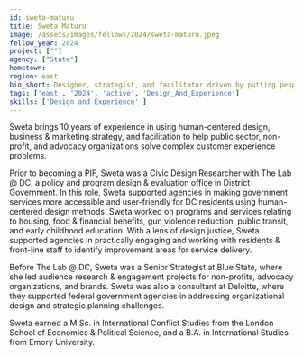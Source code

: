 ```yaml
---
id: sweta-maturu
title: Sweta Maturu
image: /assets/images/fellows/2024/sweta-maturu.jpeg
fellow_year: 2024
project: [""]
agency: ["State"]
hometown: 
region: east
bio_short: Designer, strategist, and facilitator driven by putting people first.
tags: ['east', '2024', 'active', 'Design_And_Experience']
skills: ['Design and Experience' ]
---
```

Sweta brings 10 years of experience in using human-centered design, business & marketing strategy, and facilitation to help public sector, non-profit, and advocacy organizations solve complex customer experience problems.

Prior to becoming a PIF, Sweta was a Civic Design Researcher with The Lab @ DC, a policy and program design & evaluation office in District Government. In this role, Sweta supported agencies in making government services more accessible and user-friendly for DC residents using human-centered design methods. Sweta worked on programs and services relating to housing, food & financial benefits, gun violence reduction, public transit, and early childhood education. With a lens of design justice, Sweta supported agencies in practically engaging and working with residents & front-line staff to identify improvement areas for service delivery.

Before The Lab @ DC, Sweta was a Senior Strategist at Blue State, where she led audience research & engagement projects for non-profits, advocacy organizations, and brands. Sweta was also a consultant at Deloitte, where they supported federal government agencies in addressing organizational design and strategic planning challenges.

Sweta earned a M.Sc. in International Conflict Studies from the London School of Economics & Political Science, and a B.A. in International Studies from Emory University.